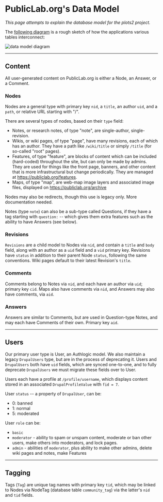 PublicLab.org's Data Model
======

_This page attempts to explain the database model for the plots2 project._

The [following diagram](https://docs.google.com/presentation/d/1aquQKyih8vvtD7U-AI0NlbAcgT-BVu9G8hloYg-c-QI/edit#slide=id.p) is a rough sketch of how the applications various tables interconnect:

![data model diagram](https://publiclab.org/system/images/photos/000/021/061/original/diagram.png)

****

## Content

All user-generated content on PublicLab.org is either a Node, an Answer, or a Comment.

### Nodes

Nodes are a general type with primary key `nid`, a `title`, an author `uid`, and a `path`, or relative URL starting with "/".

There are several types of nodes, based on their `type` field:

* Notes, or research notes, of type "note", are single-author, single-revision.
* Wikis, or wiki pages, of type "page", have many revisions, each of which has an author. They have a path like `/wiki/title` or simply `/title` (for so-called "root" pages).
* Features, of type "feature", are blocks of content which can be included (hard-coded) throughout the site, but can only be made by admins. They are used for things like the front page, banners, and other content that is more infrastructural but change periodically. They are managed at https://publiclab.org/features.
* Maps, of type "map", are web-map image layers and associated image files, displayed on https://publiclab.org/archive

Nodes may also be redirects, though this use is legacy only. More documentation needed.

Notes (type `note`) can also be a sub-type called Questions, if they have a tag starting with `question:` -- which gives them extra features such as the ability to have Answers (see below).


### Revisions

`Revisions` are a child model to Nodes via `nid`, and contain a `title` and `body` field, along with an author as a `uid` field and a `vid` primary key. Revisions have `status` in addition to their parent Node `status`, following the same conventions. Wiki pages default to their latest Revision's `title`.

### Comments

Comments belong to Notes via `nid`, and each have an author via `uid`; primary key `cid`. Maps also have comments via `nid`, and Answers may also have comments, via `aid`.

### Answers

Answers are similar to Comments, but are used in Question-type Notes, and may each have Comments of their own. Primary key `aid`.

****

## Users

Our primary user type is User, an Authlogic model. We also maintain a legacy `DrupalUsers` type, but are in the process of deprecating it. Users and `DrupalUsers` both have `uid` fields, which are synced one-to-one, and to fully deprecate `DrupalUsers` we must migrate these fields over to User.

Users each have a profile at `/profile/username`, which displays content stored in an associated `DrupalProfileValue` with `fid = 7`.

User `status` -- a property of `DrupalUser`, can be:

* 0: banned
* 1: normal
* 5: moderated

User `role` can be:

* `basic`
* `moderator` - ability to spam or unspam content, moderate or ban other users, make others into moderators, and lock pages.
* `admin` - abilities of `moderator`, plus ability to make other admins, delete wiki pages and notes, make Features

****

## Tagging

Tags (`Tag`) are unique tag names with primary key `tid`, which may be linked to Nodes via NodeTag (database table `community_tag`) via the latter's `nid` and `tid` fields.
